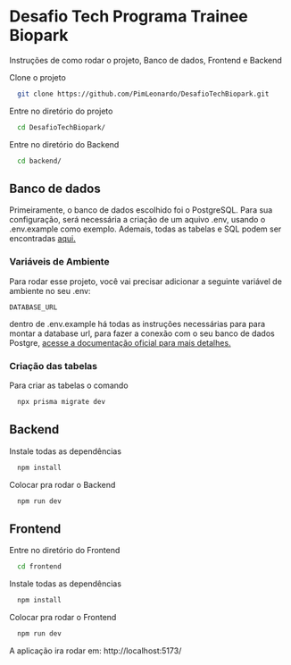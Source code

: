 # Desafio Tech Programa Trainee Biopark

Instruções de como rodar o projeto, Banco de dados, Frontend e Backend

Clone o projeto

```bash
  git clone https://github.com/PimLeonardo/DesafioTechBiopark.git
```

Entre no diretório do projeto

```bash
  cd DesafioTechBiopark/
```

Entre no diretório do Backend

```bash
  cd backend/
```

## Banco de dados

Primeiramente, o banco de dados escolhido foi o PostgreSQL. Para sua configuração, será necessária a criação de um aquivo .env, usando o .env.example como exemplo. Ademais, todas as tabelas e SQL podem ser encontradas [aqui.](./backend/prisma/migrations/20230306034250_biopark)

### Variáveis de Ambiente

Para rodar esse projeto, você vai precisar adicionar a seguinte variável de ambiente no seu .env:

`DATABASE_URL`

dentro de .env.example há todas as instruções necessárias para para montar a database url, para fazer a conexão com o seu banco de dados Postgre, [acesse a documentação oficial para mais detalhes.](https://www.prisma.io/docs/concepts/database-connectors/postgresql)

### Criação das tabelas

Para criar as tabelas o comando

```bash
  npx prisma migrate dev
```

## Backend

Instale todas as dependências

```bash
  npm install
```

Colocar pra rodar o Backend

```bash
  npm run dev
```

## Frontend

Entre no diretório do Frontend

```bash
  cd frontend
```

Instale todas as dependências

```bash
  npm install
```

Colocar pra rodar o Frontend

```bash
  npm run dev
```

A aplicação ira rodar em: http://localhost:5173/
